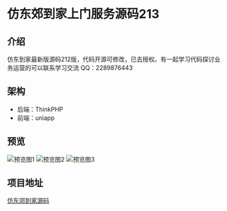 # 仿东郊到家上门服务源码213

## 介绍
仿东到家最新版源码212版，代码开源可修改，已去授权。有一起学习代码探讨业务运营的可以联系学习交流 QQ：2289876443

## 架构
- 后端：ThinkPHP
- 前端：uniapp

## 预览
![预览图1](https://github.com/ubugA/-212/assets/145946698/908230c9-37ce-415e-ab0f-25c1b2a14250)
![预览图2](https://github.com/ubugA/-212/assets/145946698/9f817021-fb2c-42b3-b48b-1b1ddc7e0903)
![预览图3](https://github.com/ubugA/-212/assets/145946698/fe86fc3b-6662-4932-adfc-8088582b46b7)
 
## 项目地址
[仿东郊到家源码](https://github.com/ubugA/dongjiao)
